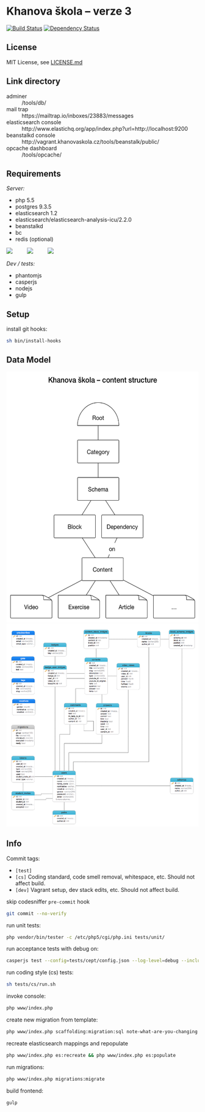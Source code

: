 Khanova škola – verze 3
=======================

[![Build Status](https://img.shields.io/travis/KhanovaSkola/khanovaskola-v3.svg?style=flat)](https://travis-ci.org/KhanovaSkola/khanovaskola-v3)
[![Dependency Status](https://www.versioneye.com/user/projects/53bab754609ff013b300020b/badge.svg?style=flat)](https://www.versioneye.com/user/projects/53bab754609ff013b300020b)

License
-------

MIT License, see [LICENSE.md](LICENSE.md)

Link directory
--------------

<dl>
	<dt>adminer</dt>
		<dd>/tools/db/</dd>
	<dt>mail trap</dt>
		<dd>https://mailtrap.io/inboxes/23883/messages</dd>
	<dt>elasticsearch console</dt>
		<dd>http://www.elastichq.org/app/index.php?url=http://localhost:9200</dd>
	<dt>beanstalkd console</dt>
		<dd>http://vagrant.khanovaskola.cz/tools/beanstalk/public/</dd>
	<dt>opcache dashboard</dt>
		<dd>/tools/opcache/</dd>
</dl>

Requirements
------------

*Server:*

- php 5.5
- postgres 9.3.5
- elasticsearch 1.2
- elasticsearch/elasticsearch-analysis-icu/2.2.0
- beanstalkd
- bc
- redis (optional)

<img src="http://www.jasoncavett.com/wp-content/uploads/2014/08/postgresql_logo.png" width="170">
<img width="30">
<img src="http://upload.wikimedia.org/wikipedia/en/thumb/6/6b/Redis_Logo.svg/467px-Redis_Logo.svg.png" width="150">
<img width="30">
<img src="http://blog.trifork.com/wp-content/uploads/2013/04/elasticsearch-logo.png" width="170">

*Dev / tests:*

- phantomjs
- casperjs
- nodejs
- gulp

Setup
-----

install git hooks:
```sh
sh bin/install-hooks
```

Data Model
----------
<img src="doc/khanova-skola-content.png" alt="Content Structure Schema" height="657">

<img src="doc/schema.png" alt="Database Schema">

Info
----

Commit tags:

- `[test]`
- `[cs]` Coding standard, code smell removal, whitespace, etc. Should not affect build.
- `[dev]` Vagrant setup, dev stack edits, etc. Should not affect build.

skip codesniffer `pre-commit` hook
```sh
git commit --no-verify
```

run unit tests:
```sh
php vendor/bin/tester -c /etc/php5/cgi/php.ini tests/unit/
```

run acceptance tests with debug on:
```sh
casperjs test --config=tests/cept/config.json --log-level=debug --includes=tests/cept/bootstrap.js tests/cept/cases --verbose
```

run coding style (cs) tests:
```sh
sh tests/cs/run.sh
```

invoke console:
```sh
php www/index.php
```

create new migration from template:
```sh
php www/index.php scaffolding:migration:sql note-what-are-you-changing
```

recreate elasticsearch mappings and repopulate
```sh
php www/index.php es:recreate && php www/index.php es:populate
```

run migrations:
```sh
php www/index.php migrations:migrate
```

build frontend:
```sh
gulp
```
